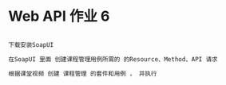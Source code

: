 # Web API 作业 6

```java

下载安装SoapUI

在SoapUI 里面 创建课程管理用例所需的 的Resource、Method、API 请求

根据课堂视频 创建 课程管理 的套件和用例 ， 并执行

```

